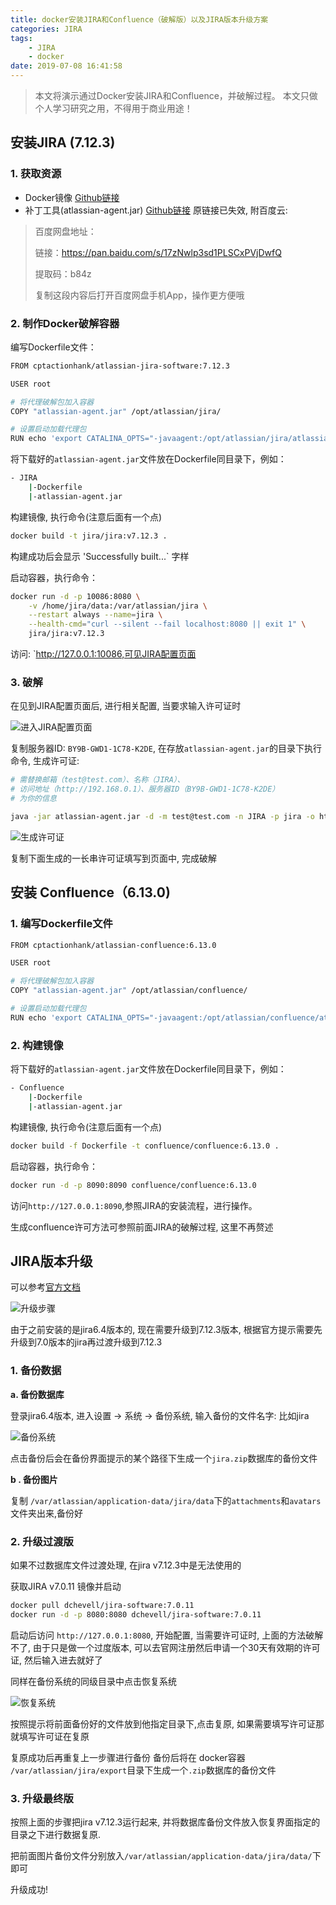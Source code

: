 ```yaml
---
title: docker安装JIRA和Confluence（破解版）以及JIRA版本升级方案
categories: JIRA
tags: 
    - JIRA
    - docker
date: 2019-07-08 16:41:58
---
```


> 本文将演示通过Docker安装JIRA和Confluence，并破解过程。
本文只做个人学习研究之用，不得用于商业用途！

## 安装JIRA (7.12.3)

### 1. 获取资源

- Docker镜像 [Github链接](https://github.com/cptactionhank)
- 补丁工具(atlassian-agent.jar) [Github链接](https://github.com/pengzhile/atlassian-agent/releases/download/v1.2/atlassian-agent-v1.2.zip)  原链接已失效, 附百度云:

> 百度网盘地址：
> 
> 链接：https://pan.baidu.com/s/17zNwlp3sd1PLSCxPVjDwfQ 
> 
> 提取码：b84z 
> 
> 复制这段内容后打开百度网盘手机App，操作更方便哦

### 2. 制作Docker破解容器

编写Dockerfile文件：

```bash
FROM cptactionhank/atlassian-jira-software:7.12.3

USER root

# 将代理破解包加入容器
COPY "atlassian-agent.jar" /opt/atlassian/jira/

# 设置启动加载代理包
RUN echo 'export CATALINA_OPTS="-javaagent:/opt/atlassian/jira/atlassian-agent.jar ${CATALINA_OPTS}"' >> /opt/atlassian/jira/bin/setenv.sh
```

将下载好的`atlassian-agent.jar`文件放在Dockerfile同目录下，例如：

```bash
- JIRA
    |-Dockerfile
    |-atlassian-agent.jar
```

构建镜像, 执行命令(注意后面有一个点)

```bash
docker build -t jira/jira:v7.12.3 .
```

构建成功后会显示 'Successfully built...` 字样

启动容器，执行命令：

```bash
docker run -d -p 10086:8080 \
    -v /home/jira/data:/var/atlassian/jira \
    --restart always --name=jira \
    --health-cmd="curl --silent --fail localhost:8080 || exit 1" \
    jira/jira:v7.12.3
```

访问: `http://127.0.0.1:10086,可见JIRA配置页面

### 3. 破解

在见到JIRA配置页面后, 进行相关配置, 当要求输入许可证时

![进入JIRA配置页面](http://pubgmjp23.bkt.clouddn.com/10973635-4168e67779acb0b2_%E7%9C%8B%E5%9B%BE%E7%8E%8B.web.jpg)

复制服务器ID: `BY9B-GWD1-1C78-K2DE`, 在存放`atlassian-agent.jar`的目录下执行命令, 生成许可证:

```bash
# 需替换邮箱（test@test.com）、名称（JIRA）、
# 访问地址（http://192.168.0.1）、服务器ID（BY9B-GWD1-1C78-K2DE）
# 为你的信息

java -jar atlassian-agent.jar -d -m test@test.com -n JIRA -p jira -o http://192.168.0.89 -s BY9B-GWD1-1C78-K2DE
```

![生成许可证](http://pubgmjp23.bkt.clouddn.com/xukezheng.jpg)

复制下面生成的一长串许可证填写到页面中, 完成破解

## 安装 Confluence（6.13.0)

### 1. 编写Dockerfile文件

```bash
FROM cptactionhank/atlassian-confluence:6.13.0

USER root

# 将代理破解包加入容器
COPY "atlassian-agent.jar" /opt/atlassian/confluence/

# 设置启动加载代理包
RUN echo 'export CATALINA_OPTS="-javaagent:/opt/atlassian/confluence/atlassian-agent.jar ${CATALINA_OPTS}"' >> /opt/atlassian/confluence/bin/setenv.sh
```

### 2. 构建镜像

将下载好的`atlassian-agent.jar`文件放在Dockerfile同目录下，例如：

```bash
- Confluence
    |-Dockerfile
    |-atlassian-agent.jar
```

构建镜像, 执行命令(注意后面有一个点)

```bash
docker build -f Dockerfile -t confluence/confluence:6.13.0 .
```

启动容器，执行命令：

```bash
docker run -d -p 8090:8090 confluence/confluence:6.13.0
```

访问`http://127.0.0.1:8090`,参照JIRA的安装流程，进行操作。

生成confluence许可方法可参照前面JIRA的破解过程, 这里不再赘述

## JIRA版本升级

可以参考[官方文档](https://confluence.atlassian.com/jirakb/startup-check-jira-data-version-too-low-to-be-upgraded-872266914.html)

![升级步骤](http://pubgmjp23.bkt.clouddn.com/jira.png)

由于之前安装的是jira6.4版本的, 现在需要升级到7.12.3版本, 根据官方提示需要先升级到7.0版本的jira再过渡升级到7.12.3

### 1. 备份数据

**a. 备份数据库**
   
   登录jira6.4版本, 进入设置 -> 系统 -> 备份系统, 输入备份的文件名字: 比如jira

![备份系统](http://pubgmjp23.bkt.clouddn.com/2E6%7D47Y%29@KMCUP3%25%295B%29%60%7BO.png)

点击备份后会在备份界面提示的某个路径下生成一个`jira.zip`数据库的备份文件

**b . 备份图片**

复制 `/var/atlassian/application-data/jira/data`下的`attachments`和`avatars`文件夹出来,备份好

### 2. 升级过渡版

如果不过数据库文件过渡处理, 在jira v7.12.3中是无法使用的

获取JIRA v7.0.11 镜像并启动

```bash
docker pull dchevell/jira-software:7.0.11
docker run -d -p 8080:8080 dchevell/jira-software:7.0.11
```

启动后访问 `http://127.0.0.1:8080`, 开始配置, 当需要许可证时, 上面的方法破解不了, 由于只是做一个过度版本, 可以去官网注册然后申请一个30天有效期的许可证, 然后输入进去就好了

同样在备份系统的同级目录中点击恢复系统

![恢复系统](http://pubgmjp23.bkt.clouddn.com/ertysdysdrtysert.png)

按照提示将前面备份好的文件放到他指定目录下,点击复原, 如果需要填写许可证那就填写许可证在复原

复原成功后再重复上一步骤进行备份
备份后将在 docker容器 `/var/atlassian/jira/export`目录下生成一个`.zip`数据库的备份文件

### 3. 升级最终版

按照上面的步骤把jira v7.12.3运行起来, 并将数据库备份文件放入恢复界面指定的目录之下进行数据复原.

把前面图片备份文件分别放入`/var/atlassian/application-data/jira/data/`下即可

升级成功!